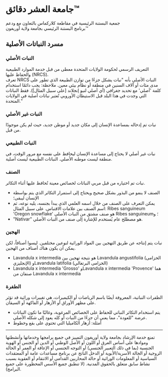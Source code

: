 # جامعة العشر دقائق™  
جمعية البستنة الرئيسية في مقاطعة كلاركماس بالتعاون مع ودعم  
برنامج البستنة الرئيسي بجامعة ولاية أوريغون™  

## مسرد النباتات الأصلية  

### النبات الأصلي  
التعريف الرسمي لحكومة الولايات المتحدة معطى من قبل خدمة الموارد الطبيعية والحفاظ عليها (NRCS).  
تعرف NRCS النبات الأصلي بأنه "نبات يشكل جزءًا من توازن الطبيعة الذي تطور على مدى مئات أو آلاف السنين في منطقة أو نظام بيئي معين. ملاحظة: يجب دائمًا استخدام كلمة 'أصلي' مع تحديد جغرافي (أي أصلي لنيو إنجلاند [على سبيل المثال]). فقط النباتات التي وجدت في هذا البلد قبل الاستيطان الأوروبي تُعتبر نباتات أصلية في الولايات المتحدة."  

### النبات غير الأصلي  
نبات تم إدخاله بمساعدة الإنسان إلى مكان جديد أو موطن جديد، حيث لم يكن موجودًا من قبل.  

### النبات الطبيعي  
نبات غير أصلي لا يحتاج إلى مساعدة الإنسان ليحافظ على نفسه مع مرور الوقت، في منطقة ليست موطنه الأصلي. النباتات الطبيعية ليست أصلية.  

### الصنف  
نبات تم اختياره من قبل مربي النباتات لخصائص معينة تُحافظ عليها أثناء التكاثر.  
- الصنف لا ينمو من البذور بشكل صحيح ويحتاج إلى استمرار التكاثر الذي يتم بواسطة الإنسان ليبقى؛  
- يمكن التعرف على الصنف من خلال اسمه العلمي الذي يبدأ بجنسه، يليه نوعه، ثم اسم الصنف بين علامات الاقتباس. على سبيل المثال: Ribes sanguineum 'Oregon snowflake' هو صنف مشتق من النبات الأصلي Ribes sanguineum؛ و  
- "Nativar" هو مصطلح عام يُستخدم للإشارة إلى صنف من النبات الأصلي.  

### الهجين  
نبات يتم إنتاجه عن طريق التهجين بين المواد الوراثية لنوعين مختلفين. ليسوا أصنافاً، لكن يمكن أن يكون هناك أصناف من الهجين.  
- Lavandula x intermedia هو نتيجة تهجين بين Lavandula angustifolia (الخزامى الإنجليزي) وLavandula latifolia (الخزامى البرتغالي)  
- Lavandula x intermedia 'Grosso' وLavandula x intermedia 'Provence' هما صنفان من Lavandula x intermedia  

### الطفرة  
الطفرات النباتية، المعروفة أيضًا باسم الرياضات أو الكيميرات، هي تغييرات وراثية قد تؤثر على مظهر الأوراق أو الأزهار أو الفاكهة أو السيقان.  
- يتم استخدام التكاثر النباتي للحفاظ على الخصائص المرغوبة، وغالبًا ما تكون النباتات عرضة "للعودة"، مما يعني أن جزءًا من النبات أو كله يعود إلى شكله الأصلي.  
- أمثلة: أزهار الكاميليا التي تحتوي على بقع وخطوط  

---

تمنع خدمة الإرشاد بجامعة ولاية أوريغون التمييز في جميع برامجها وخدماتها وأنشطتها وموادها على أساس العرق أو اللون أو الأصل الوطني أو الدين أو الجنس أو الهوية الجنسية (بما في ذلك التعبير الجنسي) أو التوجه الجنسي أو الإعاقة أو العمر أو الحالة الزوجية أو الحالة الأسرية/الأبوية أو الدخل الناتج عن برنامج مساعدات عامة أو المعتقدات السياسية أو المعلومات الوراثية أو حالة المحاربين القدامى أو الانتقام أو العقوبة بسبب نشاط سابق متعلق بالحقوق المدنية. (لا تنطبق جميع الأسس المحظورة على جميع البرامج).